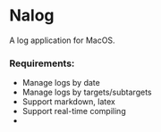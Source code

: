 # Nalog
A log application for MacOS.

### Requirements:
* Manage logs by date
* Manage logs by targets/subtargets
* Support markdown, latex
* Support real-time compiling
* 
